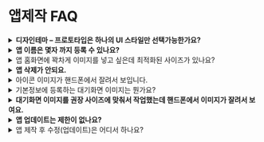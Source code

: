 # 앱제작 FAQ

<details>

<summary><strong>디자인테마 – 프로토타입은 하나의 UI 스타일만 선택가능한가요?</strong></summary>

네 그렇습니다.

스윙에서 제공하는 디자인테마 – 프로토타입은 하나의 스타일만 선택해서 사용할 수 있습니다.

따라서 여러 스타일을 조합해서 사용하지 못합니다.

간혹 슬라이드+ 탑이 합쳐진 UI스타일도 있는데요.

이렇게 여러 스타일을 혼합하여 사용하는 경우는 커스터마이징을 통해서 별도로 개발을 한 앱입니다.\
커스터마이징을 통해서 다양한 스타일을 적용하여 이용가능합니다.

</details>

<details>

<summary><strong>앱 이름은 몇자 까지 등록 수 있나요?</strong></summary>

앱을 제작할 때는 이름 글자수는 특별히 제한이 없습니다.

그러나 핸드폰에 어플을 설치했을 때 나타나는 글자수는 너무 길 경우 이름이 잘려서 표시가 됩니다.

**앱/어플 제목은 핸드폰 모델에 따라 조금씩 차이는 있지만 9글자\~11자까지 표시가 됩니다.**

만약 어플 이름이 10자를 넘어서면 핸드폰에 어플 설치시 앱 이름이 잘려서 보일 수 있게 됨으로 앱제작시 이름은 10자 내로 만들어주세요.

</details>

<details>

<summary>앱 홈화면에 꽉차게 이미지를 넣고 싶은데 최적화된 사이즈가 있나요?</summary>

앱에 들어가는 이미지는 권장 사이즈가 없습니다.

**핸드폰의 규격 사이즈가 모두 다르기 때문에 모든 기종에 동일한 이미지 사이즈를 알 수는 없습니다.**

이미지의 경우 핸드폰 액정 화면의 가로 길이에 맞게 세로를 비율로 조절하는 형태입니다.

**권장드리는 사이즈는 모바일 화면 해상도 기준인 가로 1080px, 세로 1980\~2200px 사이즈로 맞추어서 작업해주세요.**

**★가로 사이즈에 맞게 세로 길이는 핸드폰 화면에 따라 조절이 됩니다.**

**따라서 세로는 어떤 프로토타입을 적용했는지, 핸드폰 기종에 따라서 세로 길이가 조금 남거나 짧을 수도 있어요.**

가로 사이즈로 고정되고, 세로는 모바일 환경에 따라 변경되기 때문에 모든 핸드폰에 동일한 화면이 보여질 수는 없습니다.

\* 단 핸드폰 별로 사이즈가 다르기 때문에 최신기종은 세로 길이가 좀 짧게 보일 수 있으며, 태블릿 같은 경우는 예외이니 참고해주세요.

</details>

<details>

<summary><strong>앱 삭제가 안되요.</strong></summary>

앱제거는 보유한 앱이 2개 이상일 때만 가능합니다.

앱이 1개밖에 없다면 제거가 되지 않습니다.

‘앱제거’ 는 내메뉴 – [\[보유앱관리\]](http://www.swing2app.co.kr/view/app\_stat) 페이지로 가시면 앱제거를 할 수 있습니다.

\*유료이용자분들은 유료기간이 끝나기 전까지 앱이 제거되지 않도록 해놓았으니 유념해주세요

</details>

<details>

<summary>아이콘 이미지가 핸드폰에서 잘려서 보입니다.</summary>

아이콘 이미지 제작시에는 배경색상을 깔고, 배경 안에 센터 이미지를 넣어주셔야 합니다.

이때 센터 이미지가 너무 크지 않도록 해주세요.

\*중요\*배경색상 투명은 안되요, 색상을 꼭 넣어주셔야 합니다.

핸드폰에 설치시 앱 아이콘을 둥글게 라운딩 처리하여 보여지게 됩니다.

\-참고 이미지

<img src="https://wp.swing2app.co.kr/wp-content/uploads/2022/07/%EC%95%B1%EC%95%84%EC%9D%B4%EC%BD%98%EA%B0%80%EC%9D%B4%EB%93%9C1-519x1024.png" alt="" data-size="original">

따라서 센터 이미지를 너무 크게 작업하면 라운딩 되면서 모서리 부분이 모두 잘려지게 됩니다.

감안하여 디자인해주시기 바랍니다.

아이콘 제작 가이드도 매뉴얼로 제공되고 있으니 상세 매뉴얼을 확인해주세요.

[**\[앱 아이콘 이미지 제작 가이드 보러가기\]**](https://wp.swing2app.co.kr/documentation/maual/appbasic/appicon/)

</details>

<details>

<summary>기본정보에 등록하는 대기화면 이미지는 뭔가요?</summary>

대기화면은 앱이 실행이 되기 전 로딩시간 동안 보여지는 화면이에요.

핸드폰 기종마다 인터넷환경마다 대기화면이 보여지는 시간은 차이가 있습니다.

1초\~3초 사이 정도로 짧게 보여집니다.

모바일 어플 정책상 대기화면은 필수로 넣어야 하는 항목이기 때문에 스윙투앱 앱제작시에도 대기화면에 보여질 이미지를 등록해주셔야 합니다.

대기화면 제작방법 가이드라인은 매뉴얼에서 상세히 확인할 수 있습니다.

**☞** [**대기화면 이미지 만드는 방법 보러가기**](https://wp.swing2app.co.kr/documentation/maual/appbasic/apploading/)

</details>

<details>

<summary><strong>대기화면 이미지를 권장 사이즈에 맞춰서 작업했는데 핸드폰에서 이미지가 잘려서 보여요.</strong></summary>

**대기화면 이미지 권장사이즈는 핸드폰 기종마다 액정화면이 다르기 때문에 모든 기종에 맞춰진 공식 권장사이즈 입니다. (2282\*2282)**

그런데 액정이 정사각형도 있고, 태블릿 화면 등 크기가 다 다르기 때문에 이미지를 만들 때 주요 이미지가 배경화면에 꽉 차지 않도록 만드셔야 합니다.

따라서 대기화면 작업시 스윙에서 제공하는 대기화면 가이드라인 매뉴얼을 확인하시고 제작해주셔야 합니다.

참고 이미지)

[![](https://s3.ap-northeast-2.amazonaws.com/swing2bucket/resource/image/help/20dcb89afcf17106ac72ea410440d487.png?type=w966)](http://blog.naver.com/PostView.nhn?blogId=swing2app\&logNo=221214959655\&parentCategoryNo=\&categoryNo=49\&viewDate=\&isShowPopularPosts=false\&from=postView)

첨부해놓은 이미지에서 파란색이 배경화면이되구요.(잘려도 되는 이미지)

회색칸 안에 중요 이미지 컷이 다 들어갈 수 있도록 작업해주시면 됩니다. (실제 화면에서 보여지는 이미지)

보통 사용자분들이 이미지를 파란색 영역까지 크게 작업해서 만드시기 때문에 핸드폰 기종에 따라서 이미지가 잘려서 보이는 겁니다.

따라서 대기화면은 가이드라인- 제작방법을 확인하여 만들어주시기 바랍니다.

**☞** [**대기화면 이미지 만드는 방법 보러가기**](https://wp.swing2app.co.kr/documentation/maual/appbasic/apploading/)

\\

</details>

<details>

<summary><strong>앱 업데이트는 제한이 없나요?</strong></summary>

네 제한 없이 이용할 수 있습니다.

앱을 제작 한뒤 수정하시고 업데이트하시는 것은 자유롭게 이용해주시면 됩니다.

</details>

<details>

<summary>앱 제작 후 수정(업데이트)은 어디서 하나요?</summary>

스윙투앱은 앱 수정(업데이트) 작업 페이지가 따로 있는 것이 아닙니다.

수정을 할 때도 동일하게 앱제작 페이지로 들어가서 진행해주세요.

기존에 제작된 앱에 덮어서 업데이트를 계속 하실 수 있구요.

저장한 후 업데이트 버튼을 누르면 새 버전으로 다시 제작이 됩니다.

</details>
